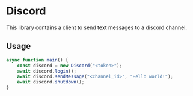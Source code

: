 # Discord

This library contains a client to send text messages to a discord channel.

## Usage

```ts
async function main() {
    const discord = new Discord("<token>");
    await discord.login();
    await discord.sendMessage("<channel_id>", "Hello world!");
    await discord.shutdown();
}
```
